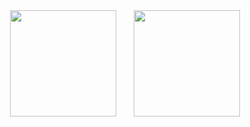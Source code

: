 <!---
M3IJI3/M3IJI3 is a ✨ special ✨ repository because its `README.md` (this file) appears on your GitHub profile.
You can click the Preview link to take a look at your changes.
--->

<div align="center">
<span>  </span>
<img height="170px" src="https://github-readme-stats.vercel.app/api?username=M3IJI3" /><span>  </span><img height="170px" src="https://github-readme-stats.vercel.app/api/top-langs/?username=M3IJI3&layout=compact&langs_count=8" />
<span>  </span>
</div>

